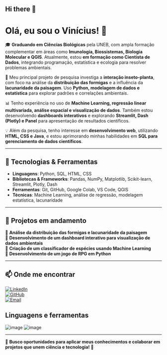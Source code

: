 ## Hi there 👋

# Olá, eu sou o Vinícius! 👋  

🎓 **Graduando em Ciências Biológicas** pela UNEB, com ampla formação complementar em áreas como **Imunologia, Biossistemas, Biologia Molecular e QGIS**. Atualmente, estou **em formação como Cientista de Dados**, integrando programação, estatística e ecologia para resolver problemas ambientais.  

🐜 Meu principal projeto de pesquisa investiga a **interação inseto-planta**, com foco na análise da **distribuição das formigas** e a influência da **lacunaridade da paisagem**. Uso **Python, modelagem de dados e estatística** para explorar padrões e correlações ambientais.  

📊 Tenho experiência no uso de **Machine Learning, regressão linear multivariada, análise espacial e visualização de dados**. Também estou desenvolvendo **dashboards interativos** e explorando **Streamlit, Dash (Plotly) e Panel** para apresentação de resultados científicos.  

💡 Além da pesquisa, tenho interesse em **desenvolvimento web**, utilizando **HTML, CSS e Java**, e estou aprimorando minhas habilidades em **SQL para gerenciamento de dados científicos**.  

---

## 🚀 Tecnologias & Ferramentas  

- **Linguagens**: Python, SQL, HTML, CSS  
- **Bibliotecas & Frameworks**: Pandas, NumPy, Matplotlib, Scikit-learn, Streamlit, Plotly, Dash  
- **Ferramentas**: Git, GitHub, Google Colab, VS Code, QGIS  
- **Técnicas**: Machine Learning, análise de regressão, modelagem estatística, lacunaridade  

---

## 📌 Projetos em andamento  

🔹 **Análise da distribuição das formigas e lacunaridade da paisagem**  
🔹 **Desenvolvimento de um dashboard interativo para visualização de dados ambientais**  
🔹 **Criação de um classificador de espécies usando Machine Learning**  
🔹 **Desenvolvimento de um jogo de RPG em Python**  

---

## 📫 Onde me encontrar  

[![LinkedIn](https://img.shields.io/badge/LinkedIn-Vinícius-blue?style=flat&logo=linkedin)](https://www.linkedin.com/in/viniciuscalisto/)  
[![GitHub](https://img.shields.io/badge/GitHub-Vinícius-black?style=flat&logo=github)]((https://github.com/viniton12))  
[![Email](https://img.shields.io/badge/Email-Contato-red?style=flat&logo=gmail)](viniciuscalisto09@gmail.com)  

## Linguagens  e ferramentas


![image](https://github.com/user-attachments/assets/43ce98db-4c02-4fd0-90f9-d3083d836eff)
![image](https://github.com/user-attachments/assets/722cbe01-6e08-48cb-a293-565a177eac79)









---

🔎 **Busco oportunidades para aplicar meus conhecimentos e colaborar em projetos que unem ciência e tecnologia!** 🚀  
